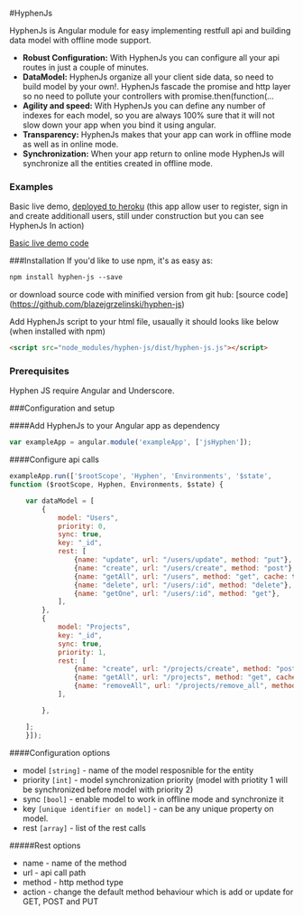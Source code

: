 #HyphenJs

HyphenJs is Angular module for easy implementing restfull api and building data model with offline mode support.

* **Robust Configuration:** With HyphenJs you can configure all your api routes in just a couple of minutes.
* **DataModel:** HyphenJs organize all your client side data, so need to build model by your own!. HyphenJs fascade the promise and http layer so no need to pollute your controllers with promise.then(function(...
* **Agility and speed:** With HyphenJs you can define any number of indexes for each model, so you are always 100% sure that it will not slow down your app when you bind it using angular.
* **Transparency:** HyphenJs makes that your app can work in offline mode as well as in online mode.
* **Synchronization:** When your app return to online mode HyphenJs will synchronize all the entities created in offline mode.

### Examples

Basic live demo, [deployed to heroku](https://hyphen-js.herokuapp.com/#/sign_in) (this app allow user to register, sign in and create additionall users, still under construction but you can see HyphenJs In action)

[Basic live demo code ](https://github.com/blazej-g/hyphen-js-example)

###Installation
If you'd like to use npm, it's as easy as:
```html
npm install hyphen-js --save
```
or download source code with minified version from git hub:
[source code] (https://github.com/blazejgrzelinski/hyphen-js)

Add HyphenJs script to your html file, usaually it should looks like below (when installed with npm)

```html
<script src="node_modules/hyphen-js/dist/hyphen-js.js"></script>
```

### Prerequisites
Hyphen JS require Angular and Underscore.


###Configuration and setup

####Add HyphenJs to your Angular app as dependency
```javascript
var exampleApp = angular.module('exampleApp', ['jsHyphen']);
```

####Configure api calls
```javascript
exampleApp.run(['$rootScope', 'Hyphen', 'Environments', '$state',
function ($rootScope, Hyphen, Environments, $state) {

    var dataModel = [
        {
            model: "Users",
            priority: 0,
            sync: true,
            key: "_id",
            rest: [
                {name: "update", url: "/users/update", method: "put"},
                {name: "create", url: "/users/create", method: "post"},
                {name: "getAll", url: "/users", method: "get", cache: true},
                {name: "delete", url: "/users/:id", method: "delete"},
                {name: "getOne", url: "/users/:id", method: "get"},
            ],
        },
        {
            model: "Projects",
            key: "_id",
            sync: true,
            priority: 1,
            rest: [
                {name: "create", url: "/projects/create", method: "post"},
                {name: "getAll", url: "/projects", method: "get", cache: true},
                {name: "removeAll", url: "/projects/remove_all", method: "post", action: "delete"},
            ],

        },

    ];
    }]);
```

####Configuration options
* model `[string]` - name of the model resposnible for the entity
* priority `[int]` - model synchronization priority (model with priotity 1 will be synchronized before model with priority 2)
* sync `[bool]` - enable model to work in offline mode and synchronize it 
* key `[unique identifier on model]` - can be any unique property on model.
* rest `[array]` - list of the rest calls

#####Rest options
* name  - name of the method
* url - api call path
* method - http method type
* action - change the default method behaviour which is add or update for GET, POST and PUT




